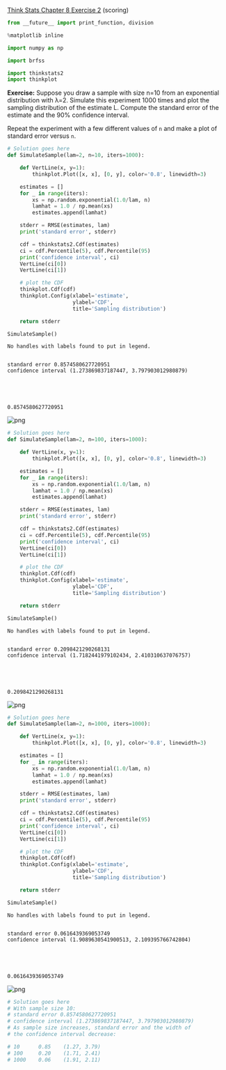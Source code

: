 [Think Stats Chapter 8 Exercise 2](http://greenteapress.com/thinkstats2/html/thinkstats2009.html#toc77) (scoring)

>> 
```python
from __future__ import print_function, division

%matplotlib inline

import numpy as np

import brfss

import thinkstats2
import thinkplot
```

**Exercise:** Suppose you draw a sample with size n=10 from an exponential distribution with λ=2. Simulate this experiment 1000 times and plot the sampling distribution of the estimate L. Compute the standard error of the estimate and the 90% confidence interval.

Repeat the experiment with a few different values of `n` and make a plot of standard error versus `n`.




```python
# Solution goes here
def SimulateSample(lam=2, n=10, iters=1000):

    def VertLine(x, y=1):
        thinkplot.Plot([x, x], [0, y], color='0.8', linewidth=3)

    estimates = []
    for _ in range(iters):
        xs = np.random.exponential(1.0/lam, n)
        lamhat = 1.0 / np.mean(xs)
        estimates.append(lamhat)

    stderr = RMSE(estimates, lam)
    print('standard error', stderr)

    cdf = thinkstats2.Cdf(estimates)
    ci = cdf.Percentile(5), cdf.Percentile(95)
    print('confidence interval', ci)
    VertLine(ci[0])
    VertLine(ci[1])

    # plot the CDF
    thinkplot.Cdf(cdf)
    thinkplot.Config(xlabel='estimate',
                     ylabel='CDF',
                     title='Sampling distribution')

    return stderr

SimulateSample()
```

    No handles with labels found to put in legend.


    standard error 0.8574580627720951
    confidence interval (1.273869837187447, 3.797903012980879)





    0.8574580627720951




![png](output_32_3.png)



```python
# Solution goes here
def SimulateSample(lam=2, n=100, iters=1000):

    def VertLine(x, y=1):
        thinkplot.Plot([x, x], [0, y], color='0.8', linewidth=3)

    estimates = []
    for _ in range(iters):
        xs = np.random.exponential(1.0/lam, n)
        lamhat = 1.0 / np.mean(xs)
        estimates.append(lamhat)

    stderr = RMSE(estimates, lam)
    print('standard error', stderr)

    cdf = thinkstats2.Cdf(estimates)
    ci = cdf.Percentile(5), cdf.Percentile(95)
    print('confidence interval', ci)
    VertLine(ci[0])
    VertLine(ci[1])

    # plot the CDF
    thinkplot.Cdf(cdf)
    thinkplot.Config(xlabel='estimate',
                     ylabel='CDF',
                     title='Sampling distribution')

    return stderr

SimulateSample()
```

    No handles with labels found to put in legend.


    standard error 0.2098421290268131
    confidence interval (1.7182441979102434, 2.410310637076757)





    0.2098421290268131




![png](output_33_3.png)



```python
# Solution goes here
def SimulateSample(lam=2, n=1000, iters=1000):

    def VertLine(x, y=1):
        thinkplot.Plot([x, x], [0, y], color='0.8', linewidth=3)

    estimates = []
    for _ in range(iters):
        xs = np.random.exponential(1.0/lam, n)
        lamhat = 1.0 / np.mean(xs)
        estimates.append(lamhat)

    stderr = RMSE(estimates, lam)
    print('standard error', stderr)

    cdf = thinkstats2.Cdf(estimates)
    ci = cdf.Percentile(5), cdf.Percentile(95)
    print('confidence interval', ci)
    VertLine(ci[0])
    VertLine(ci[1])

    # plot the CDF
    thinkplot.Cdf(cdf)
    thinkplot.Config(xlabel='estimate',
                     ylabel='CDF',
                     title='Sampling distribution')

    return stderr

SimulateSample()
```

    No handles with labels found to put in legend.


    standard error 0.0616439369053749
    confidence interval (1.9089630541900513, 2.109395766742804)





    0.0616439369053749




![png](output_34_3.png)



```python
# Solution goes here
# With sample size 10:
# standard error 0.8574580627720951
# confidence interval (1.273869837187447, 3.797903012980879)
# As sample size increases, standard error and the width of
# the confidence interval decrease:

# 10      0.85    (1.27, 3.79)
# 100     0.20    (1.71, 2.41)
# 1000    0.06    (1.91, 2.11)

```
